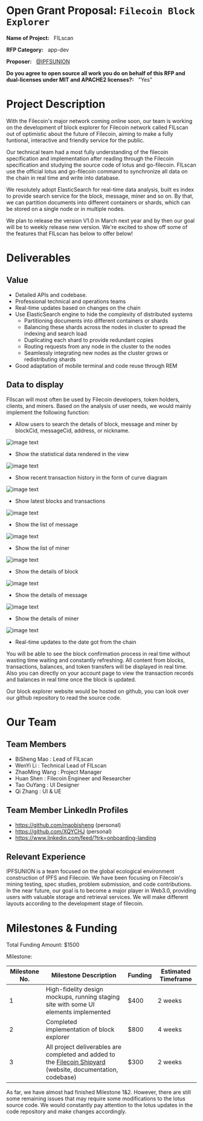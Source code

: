 # Open Grant Proposal: `Filecoin Block Explorer`

**Name of Project:** &nbsp;&nbsp;FILscan

**RFP Category:** &nbsp;&nbsp;app-dev

**Proposer:** &nbsp;&nbsp;[@IPFSUNION](https://www.ipfsunion.cn/)

**Do you agree to open source all work you do on behalf of this RFP and dual-licenses under MIT and APACHE2 licenses?:**
&nbsp;&nbsp;"Yes"

# Project Description

With the Filecoin's major network coming online soon, our team is working on the development of block explorer for 
Filecoin network called FILscan out of optimistic about the future of Filecoin, aiming to make a fully funtional, 
interactive and friendly service for the public.

Our technical team had a most fully understanding of the filecoin specification and implementation after reading through
the Filecoin specification and studying the source code of lotus and go-filecoin. FILscan use the official lotus and 
go-filecoin command to synchronize all data on the chain in real time and write into database. 

We resolutely adopt ElasticSearch for real-time data analysis, built es index to provide search service for the block, 
message, miner and so on. By that, we can partition documents into different containers or shards, which can be stored 
on a single node or in multiple nodes.

We plan to release the version V1.0 in March next year and by then our goal will be to weekly release new version. 
We're excited to show off some of the features that FILscan has below to offer below!

# Deliverables

## Value

- Detailed APIs and codebase.
- Professional technical and operations teams
- Real-time updates based on changes on the chain
- Use ElasticSearch engine to hide the complexity of distributed systems
  - Partitioning documents into different containers or shards
  - Balancing these shards across the nodes in cluster to spread the indexing and search load
  - Duplicating each shard to provide redundant copies
  - Routing requests from any node in the cluster to the nodes
  - Seamlessly integrating new nodes as the cluster grows or redistributing shards
- Good adaptation of mobile terminal and code reuse through REM



## Data to display
FIlscan will most often be used by Filecoin developers, token holders, clients, and miners. Based on the analysis of 
user needs, we would mainly implement the following function:

- Allow users to search the details of block, message and miner by blockCid, messageCid, address, or nickname.

![image text](../img/FILscan_search.png)

- Show the statistical data rendered in the view

![image text](../img/FILscan_statistic.png)

- Show recent transaction history in the form of curve diagram

![image text](../img/FILscan_transaction_history.png)

- Show latest blocks and transactions 

![image text](../img/FILscan_latest_blocks.png)
 
- Show the list of message

![image text](../img/FILscan_message_list.png)

- Show the list of miner

![image text](../img/FILscan_miner_list.png)
 
- Show the details of block

![image text](../img/FILscan_block_details.png)

- Show the details of message

![image text](../img/FILscan_message_details.png)

- Show the details of miner

![image text](../img/FILscan_miner_details.png)

- Real-time updates to the date got from the chain

You will be able to see the block confirmation process in real time without wasting time waiting and constantly 
refreshing. All content from blocks, transactions, balances, and token transfers will be displayed in real time. 
Also you can directly on your account page to view the transaction records and balances in real time once the 
block is updated.

Our block explorer website would be hosted on github, you can look over our github repository to 
read the source code. 

# Our Team

## Team Members

- BiSheng Mao : Lead of FILscan
- WenYi Li : Technical Lead of FILscan
- ZhaoMing Wang : Project Manager
- Huan Shen : Filecoin Engineer and Researcher
- Tao OuYang : UI Designer
- Qi Zhang : UI & UE

## Team Member LinkedIn Profiles

- https://github.com/maobisheng (personal)
- https://github.com/XQYCHJ (personal)
- https://www.linkedin.com/feed/?trk=onboarding-landing

## Relevant Experience

IPFSUNION is a team focused on the global ecological environment construction of IPFS and Filecoin. We have been 
focusing on Filecoin's mining testing, spec studies, problem submission, and code contributions. In the near future, 
our goal is to become a major player in Web3.0, providing users with valuable storage and retrieval services. We will
make different layouts according to the development stage of filecoin. 

# Milestones & Funding

Total Funding Amount: $1500

Milestone: 

| Milestone No. | Milestone Description | Funding | Estimated Timeframe |
| --- | --- | --- | --- |
| 1 | High-fidelity design mockups, running staging site with some UI elements implemented | $400 | 2 weeks |
| 2 | Completed implementation of block explorer | $800 | 4 weeks |
| 3 | All project deliverables are completed and added to the [Filecoin Shipyard](https://github.com/filecoin-shipyard) (website, documentation, codebase) | $300 | 2 weeks |

As far, we have almost had finished Milestone 1&2. However, there 
are still some remaining issues that may require some modifications to the lotus source code. We would constantly pay 
attention to the lotus updates in the code repository and make changes accordingly. 





 
